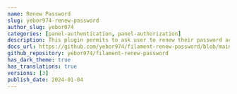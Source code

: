 ```yaml
---
name: Renew Password
slug: yebor974-renew-password
author_slug: yebor074
categories: [panel-authentication, panel-authorization]
description: This plugin permits to ask user to renew their password according to the last renew or other criteria.
docs_url: https://github.com/yebor974/filament-renew-password/blob/main/README.md
github_repository: yebor974/filament-renew-password
has_dark_theme: true
has_translations: true
versions: [3]
publish_date: 2024-01-04
---
```

